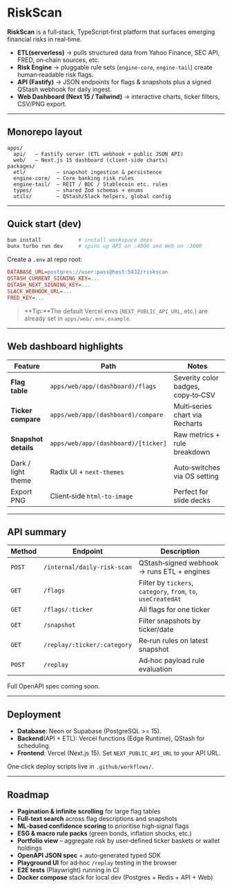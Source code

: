 # RiskScan

**RiskScan** is a full‑stack, TypeScript‑first platform that surfaces emerging financial risks in real‑time.

- **ETL(serverless)** → pulls structured data from Yahoo Finance, SEC API, FRED, on‑chain sources, etc.
- **Risk Engine** → pluggable rule sets (`engine‑core`, `engine‑tail`) create human‑readable risk flags.
- **API (Fastify)** → JSON endpoints for flags & snapshots plus a signed QStash webhook for daily ingest.
- **Web Dashboard (Next 15 / Tailwind)** → interactive charts, ticker filters, CSV/PNG export.

---

## Monorepo layout

```
apps/
  api/   – Fastify server (ETL webhook + public JSON API)
  web/   – Next.js 15 dashboard (client‑side charts)
packages/
  etl/          – snapshot ingestion & persistence
  engine-core/  – Core banking risk rules
  engine-tail/  – REIT / BDC / Stablecoin etc. rules
  types/        – shared Zod schemas + enums
  utils/        – QStash/Slack helpers, global config
```

---

## Quick start (dev)

```bash
bun install            # install workspace deps
bunx turbo run dev     # spins up API on :4000 and Web on :3000
```

Create a `.env` at repo root:

```ini
DATABASE_URL=postgres://user:pass@host:5432/riskscan
QSTASH_CURRENT_SIGNING_KEY=...
QSTASH_NEXT_SIGNING_KEY=...
SLACK_WEBHOOK_URL=...
FRED_KEY=...
```

> **Tip:**The default Vercel envs (`NEXT_PUBLIC_API_URL`, etc.) are already set in `apps/web/.env.example`.

---

## Web dashboard highlights

| Feature              | Path                                | Notes                              |
| -------------------- | ----------------------------------- | ---------------------------------- |
| **Flag table**       | `apps/web/app/(dashboard)/flags`    | Severity color badges, copy‑to‑CSV |
| **Ticker compare**   | `apps/web/app/(dashboard)/compare`  | Multi‑series chart via Recharts    |
| **Snapshot details** | `apps/web/app/(dashboard)/[ticker]` | Raw metrics + rule breakdown       |
| Dark / light theme   | Radix UI + `next-themes`            | Auto‑switches via OS setting       |
| Export PNG           | Client‑side `html-to-image`         | Perfect for slide decks            |

---

## API summary

| Method | Endpoint                    | Description                                                   |
| ------ | --------------------------- | ------------------------------------------------------------- |
| `POST` | `/internal/daily-risk-scan` | QStash‑signed webhook → runs ETL + engines                    |
| `GET`  | `/flags`                    | Filter by `tickers`, `category`, `from`, `to`, `useCreatedAt` |
| `GET`  | `/flags/:ticker`            | All flags for one ticker                                      |
| `GET`  | `/snapshot`                 | Filter snapshots by ticker/date                               |
| `GET`  | `/replay/:ticker/:category` | Re‑run rules on latest snapshot                               |
| `POST` | `/replay`                   | Ad‑hoc payload rule evaluation                                |

Full OpenAPI spec coming soon.

---

## Deployment

- **Database**: Neon or Supabase (PostgreSQL >= 15).
- **Backend**(API + ETL): Vercel functions (Edge Runtime), QStash for scheduling.
- **Frontend**: Vercel (Next.js 15). Set `NEXT_PUBLIC_API_URL` to your API URL.

One‑click deploy scripts live in `.github/workflows/`.

---

## Roadmap

- **Pagination & infinite scrolling** for large flag tables
- **Full-text search** across flag descriptions and snapshots
- **ML‑based confidence scoring** to prioritise high‑signal flags
- **ESG & macro rule packs** (green bonds, inflation shocks, etc.)
- **Portfolio view** – aggregate risk by user‑defined ticker baskets or wallet holdings
- **OpenAPI JSON spec** + auto‑generated typed SDK
- **Playground UI** for ad‑hoc `/replay` testing in the browser
- **E2E tests** (Playwright) running in CI
- **Docker compose** stack for local dev (Postgres + Redis + API + Web)
